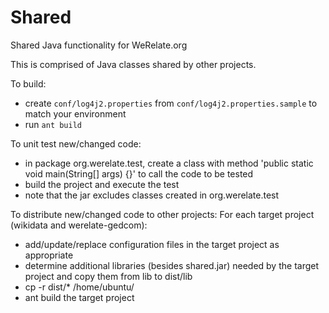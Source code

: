 Shared
======

Shared Java functionality for WeRelate.org

This is comprised of Java classes shared by other projects.

To build:
* create `conf/log4j2.properties` from `conf/log4j2.properties.sample` to match your environment
* run `ant build`

To unit test new/changed code:
* in package org.werelate.test, create a class with method 'public static void main(String[] args) {}' to call the code to be tested
* build the project and execute the test
* note that the jar excludes classes created in org.werelate.test

To distribute new/changed code to other projects:
For each target project (wikidata and werelate-gedcom):
* add/update/replace configuration files in the target project as appropriate
* determine additional libraries (besides shared.jar) needed by the target project and copy them from lib to dist/lib
*	cp -r dist/* /home/ubuntu/<project>
* ant build the target project
